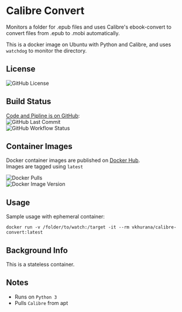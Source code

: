 # Calibre Convert

Monitors a folder for .epub files and uses Calibre's ebook-convert to convert files from .epub to .mobi automatically.

This is a docker image on Ubuntu with Python and Calibre, and uses `watchdog` to monitor the directory.

## License

![GitHub License](https://img.shields.io/github/license/vkhurana/calibre-convert)  

## Build Status

[Code and Pipline is on GitHub](https://github.com/vkhurana/calibre-convert):  
![GitHub Last Commit](https://img.shields.io/github/last-commit/vkhurana/calibre-convert?logo=github)  
![GitHub Workflow Status](https://img.shields.io/github/actions/workflow/status/vkhurana/calibre-convert/.github/workflows/BuildPublishPipeline.yml?logo=docker)
## Container Images

Docker container images are published on [Docker Hub](https://hub.docker.com/r/vkhurana/calibre-convert).  
Images are tagged using `latest`

![Docker Pulls](https://img.shields.io/docker/pulls/vkhurana/calibre-convert?logo=docker)  
![Docker Image Version](https://img.shields.io/docker/v/vkhurana/calibre-convert/latest?logo=docker)

## Usage
Sample usage with ephemeral container:
```
docker run -v /folder/to/watch:/target -it --rm vkhurana/calibre-convert:latest
```

## Background Info

This is a stateless container.

## Notes

- Runs on `Python 3`
- Pulls `Calibre` from apt

